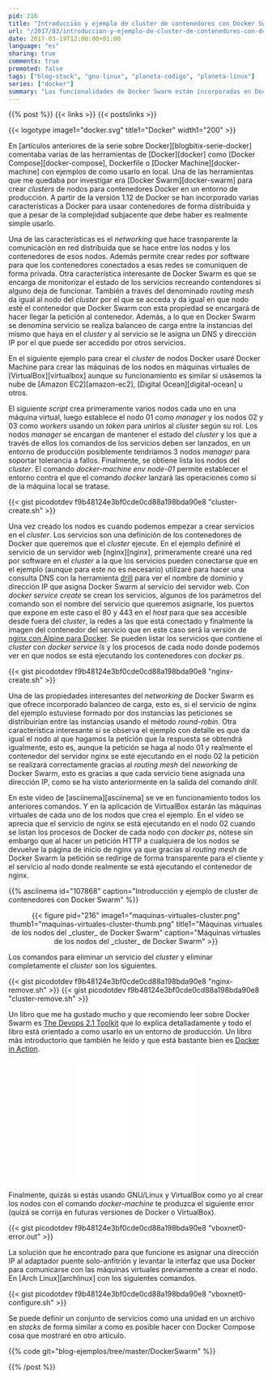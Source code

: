 ```yaml
---
pid: 216
title: "Introducción y ejemplo de cluster de contenedores con Docker Swarm"
url: "/2017/03/introduccion-y-ejemplo-de-cluster-de-contenedores-con-docker-swarm/"
date: 2017-03-19T12:00:00+01:00
language: "es"
sharing: true
comments: true
promoted: false
tags: ["blog-stack", "gnu-linux", "planeta-codigo", "planeta-linux"]
series: ["docker"]
summary: "Las funcionalidades de Docker Swarm están incorporadas en Docker para gestionar _clusters_ de nodos con contenedores de los servicios que deseemos. En artículo comentaré algunas de las propiedades de _networkning_ distribuido incorporado en Docker, como crear un _cluster_ de nodos Docker usando VirtualBox con máquinas virtuales para simular múltiples máquinas junto con como lanzar un servicio en el _cluster_ que en este caso consistirá en un servidor web nginx."
---
```


{{% post %}}
{{< links >}}
{{< postslinks >}}

{{< logotype image1="docker.svg" title1="Docker" width1="200" >}}

En [artículos anteriores de la serie sobre Docker][blogbitix-serie-docker] comentaba varias de las herramientas de [Docker][docker] como [Docker Compose][docker-compose], Dockerfile o [Docker Machine][docker-machine] con ejemplos de como usarlo en local. Una de las herramientas que me quedaba por investigar era [Docker Swarm][docker-swarm] para crear _clusters_ de nodos para contenedores Docker en un entorno de producción. A partir de la versión 1.12 de Docker se han incorporado varias características a Docker para usaar contenedores de forma distribuida y que a pesar de la complejidad subjacente que debe haber es realmente simple usarlo.

Una de las características es el _networking_ que hace trasnparente la comunicación en red distribuida que se hace entre los nodos y los contenedores de esos nodos. Además permite crear redes por software para que los contenedores conectados a esas redes se comuniquen de forma privada. Otra característica interesante de Docker Swarm es que se encarga de monitorizar el estado de los servicios recreando contendores si alguno deja de funcionar. También a través del denominado _routing mesh_ da igual al nodo del _cluster_ por el que se acceda y da igual en que nodo esté el contenedor que Docker Swarm con esta propiedad se encargará de hacer llegar la petición al contenedor. Además, a lo que en Docker Swarm se denomina servicio se realiza balanceo de carga entre la instancias del mismo que haya en el _cluster_ y al servicio se le asigna un DNS y dirección IP por el que puede ser accedido por otros servicios.

En el siguiente ejemplo para crear el _cluster_ de nodos Docker usaré Docker Machine para crear las máquinas de los nodos en máquinas virtuales de [VirtualBox][virtualbox] aunque su funcionamiento es similar si usásemos la nube de [Amazon EC2][amazon-ec2], [Digital Ocean][digital-ocean] u otros.

El siguiente _script_ crea primeramente varios nodos cada uno en una máquina virtual, luego establece el nodo 01 como _manager_ y los nodos 02 y 03 como _workers_ usando un _token_ para unirlos al _cluster_ según su rol. Los nodos _manager_ se encargan de mantener el estado del _cluster_ y los que a través de ellos los comandos de los servicios deben ser lanzados, en un entorno de producción posiblemente tendríamos 3 nodos _manager_ para soportar tolerancia a fallos. Finalmente, se obtiene lista los nodos del _cluster_. El comando _docker-machine env node-01_ permite establecer el entorno contra el que el comando _docker_ lanzará las operaciones como si de la máquina local se tratase.

{{< gist picodotdev f9b48124e3bf0cde0cd88a198bda90e8 "cluster-create.sh" >}}

Una vez creado los nodos es cuando podemos empezar a crear servicios en el _cluster_. Los servicios son una definición de los contenedores de Docker que queremos que el _cluster_ ejecute. En el ejemplo definiré el servicio de un servidor web [nginx][nginx], primeramente crearé una red por software en el _cluster_ a la que los servicios pueden conectarse que en el ejemplo (aunque para este no es necesario) utilizaré para hacer una consulta DNS con la herramienta [drill](https://linux.die.net/man/1/drill) para ver el nombre de dominio y dirección IP que asigna Docker Swarm al servicio del servidor web. Con _docker service create_ se crean los servicios, algunos de los parámetros del comando son el nombre del servicio que queremos asignarle, los puertos que expone en este caso el 80 y 443 en el _host_ para que sea accesible desde fuera del _cluster_, la redes a las que está conectado y finalmente la imagen del contenedor del servicio que en este caso será la versión de [nginx con Alpine para Docker](https://hub.docker.com/_/nginx/). Se pueden listar los servicios que contiene el _cluster_ con _docker service ls_ y los procesos de cada nodo donde podemos ver en que nodos se está ejecutando los contenedores con _docker ps_.

{{< gist picodotdev f9b48124e3bf0cde0cd88a198bda90e8 "nginx-create.sh" >}}

Una de las propiedades interesantes del _networking_ de Docker Swarm es que ofrece incorporado balanceo de carga, esto es, si el servicio de nginx del ejemplo estuviese formado por dos instancias las peticiones se distribuirían entre las instancias usando el método _round-robin_. Otra característica interesante si se observa el ejemplo con detalle es que da igual el nodo al que hagamos la petición que la respuesta se obtendrá igualmente, esto es, aunque la petición se haga al nodo 01 y realmente el contenedor del servidor nginx se esté ejecutando en el nodo 02 la petición se realizará correctamente gracias al _routing mesh_ del _neworking_ de Docker Swarm, esto es gracias a que cada servicio tiene asignada una dirección IP, como se ha visto anteriormente en la salida del comando _drill_.

En este vídeo de [asciinema][asciinema] se ve en funcionamiento todos los anteriores comandos. Y en la aplicación de VirtualBox estarán las máquinas virtuales de cada uno de los nodos que crea el ejemplo. En el vídeo se aprecia que el servicio de nginx se está ejecutando en el nodo 02 cuando se listan los procesos de Docker de cada nodo con _docker ps_, nótese sin embargo que al hacer un petición HTTP a cualquiera de los nodos se devuelve la página de inicio de nginx ya que gracias al _routing mesh_ de Docker Swarm la petición se redirige de forma transparente para el cliente y el servicio al nodo donde realmente se está ejecutando el contenedor de nginx.

{{% asciinema id="107868" caption="Introducción y ejemplo de cluster de contenedores con Docker Swarm" %}}

<div class="media" style="text-align: center;">
    {{< figure pid="216"
        image1="maquinas-virtuales-cluster.png" thumb1="maquinas-virtuales-cluster-thumb.png" title1="Máquinas virtuales de los nodos del _cluster_ de Docker Swarm"
        caption="Máquinas virtuales de los nodos del _cluster_ de Docker Swarm" >}}
</div>

Los comandos para eliminar un servicio del _cluster_ y eliminar completamente el _cluster_ son los siguientes.

{{< gist picodotdev f9b48124e3bf0cde0cd88a198bda90e8 "nginx-remove.sh" >}}
{{< gist picodotdev f9b48124e3bf0cde0cd88a198bda90e8 "cluster-remove.sh" >}}

Un libro que me ha gustado mucho y que recomiendo leer sobre Docker Swarm es [The Devops 2.1 Toolkit](http://amzn.to/2mIirti) que lo explica detalladamente y todo el libro está orientado a como usarlo en un entorno de producción. Un libro más introductorio que también he leído y que está bastante bien es [Docker in Action](http://amzn.to/2mF3Xtj).

<div class="media-amazon" style="text-align: center;">
    <iframe style="width:120px;height:240px;" marginwidth="0" marginheight="0" scrolling="no" frameborder="0" src="//rcm-eu.amazon-adsystem.com/e/cm?lt1=_blank&bc1=000000&IS2=1&bg1=FFFFFF&fc1=000000&lc1=0000FF&t=blobit-21&o=30&p=8&l=as4&m=amazon&f=ifr&ref=as_ss_li_til&asins=1633430235&linkId=a6c4acab72c208d29232f2e0a8edb8ee"></iframe>
    <iframe style="width:120px;height:240px;" marginwidth="0" marginheight="0" scrolling="no" frameborder="0" src="//rcm-eu.amazon-adsystem.com/e/cm?lt1=_blank&bc1=000000&IS2=1&bg1=FFFFFF&fc1=000000&lc1=0000FF&t=blobit-21&o=30&p=8&l=as4&m=amazon&f=ifr&ref=as_ss_li_til&asins=1542468914&linkId=2101ae950cfcfe9e69b6cc1210e4bf2c"></iframe>
</div>

Finalmente, quizás si estás usando GNU/Linux y VirtualBox como yo al crear los nodos con el comando _docker-machine_ te produzca el siguiente error (quizá se corrija en futuras versiones de Docker o VirtualBox).

{{< gist picodotdev f9b48124e3bf0cde0cd88a198bda90e8 "vboxnet0-error.out" >}}

La solución que he encontrado para que funcione es asignar una dirección IP al adaptador puente solo-anfitrión y levantar la interfaz que usa Docker para comunicarse con las máquinas virtuales previamente a crear el nodo. En [Arch Linux][archlinux] con los siguientes comandos.

{{< gist picodotdev f9b48124e3bf0cde0cd88a198bda90e8 "vboxnet0-configure.sh" >}}

Se puede definir un conjunto de servicios como una unidad en un archivo en _stacks_ de forma similar a como es posible hacer con Docker Compose cosa que mostraré en otro artículo.

{{% code git="blog-ejemplos/tree/master/DockerSwarm" %}}

{{% /post %}}
